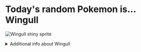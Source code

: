 # Today's random Pokemon is... Wingull

![Wingull shiny sprite](https://raw.githubusercontent.com/PokeAPI/sprites/master/sprites/pokemon/shiny/278.png)

<details>
<summary>Additional info about Wingull</summary>

| srpite type | image |
|------|------|
| back_default | ![Wingull back_default sprite](https://raw.githubusercontent.com/PokeAPI/sprites/master/sprites/pokemon/back/278.png) |
| back_shiny | ![Wingull back_shiny sprite](https://raw.githubusercontent.com/PokeAPI/sprites/master/sprites/pokemon/back/shiny/278.png) |
| front_default | ![Wingull front_default sprite](https://raw.githubusercontent.com/PokeAPI/sprites/master/sprites/pokemon/278.png) | </details>
